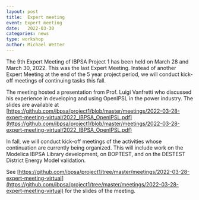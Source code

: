 ```yaml
---
layout: post
title:  Expert meeting
event: Expert meeting
date:   2022-03-30
categories: news
type: workshop
author: Michael Wetter
---
```


The 9th Expert Meeting of IBPSA Project 1 has been held on March 28 and March 30, 2022.
This was the last Expert Meeting.
Instead of another Expert Meeting at the end of the 5 year project period,
we will conduct kick-off meetings of continuing tasks this fall.

<!--excerpt-->

The meeting hosted a presentation from Prof. Luigi Vanfretti who discussed
his experience in developing and using OpenIPSL in the power industry.
The slides are available at [https://github.com/ibpsa/project1/blob/master/meetings/2022-03-28-expert-meeting-virtual/2022_IBPSA_OpenIPSL.pdf](https://github.com/ibpsa/project1/blob/master/meetings/2022-03-28-expert-meeting-virtual/2022_IBPSA_OpenIPSL.pdf)

In fall, we will conduct kick-off meetings of the activities whose continuation are currently being organized.
This will include work on the Modelica IBPSA Library development, on BOPTEST, and on the DESTEST District Energy Model validation.

See [https://github.com/ibpsa/project1/tree/master/meetings/2022-03-28-expert-meeting-virtual](https://github.com/ibpsa/project1/tree/master/meetings/2022-03-28-expert-meeting-virtual) for the slides of the meeting.

